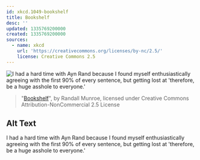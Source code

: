 ```yaml
---
id: xkcd.1049-bookshelf
title: Bookshelf
desc: ''
updated: 1335769200000
created: 1335769200000
sources:
  - name: xkcd
    url: 'https://creativecommons.org/licenses/by-nc/2.5/'
    license: Creative Commons 2.5
---
```

![I had a hard time with Ayn Rand because I found myself enthusiastically agreeing with the first 90% of every sentence, but getting lost at 'therefore, be a huge asshole to everyone.'](https://imgs.xkcd.com/comics/bookshelf.png)
> "[Bookshelf](https://xkcd.com/1049/)", by Randall Munroe, licensed under Creative Commons Attribution-NonCommercial 2.5 License

## Alt Text
I had a hard time with Ayn Rand because I found myself enthusiastically agreeing with the first 90% of every sentence, but getting lost at 'therefore, be a huge asshole to everyone.'
